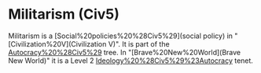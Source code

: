 # Militarism (Civ5)

Militarism is a [Social%20policies%20%28Civ5%29](social policy) in "[Civilization%20V](Civilization V)". It is part of the [Autocracy%20%28Civ5%29](Autocracy) tree. In "[Brave%20New%20World](Brave New World)" it is a Level 2 [Ideology%20%28Civ5%29%23Autocracy](Autocracy) tenet.